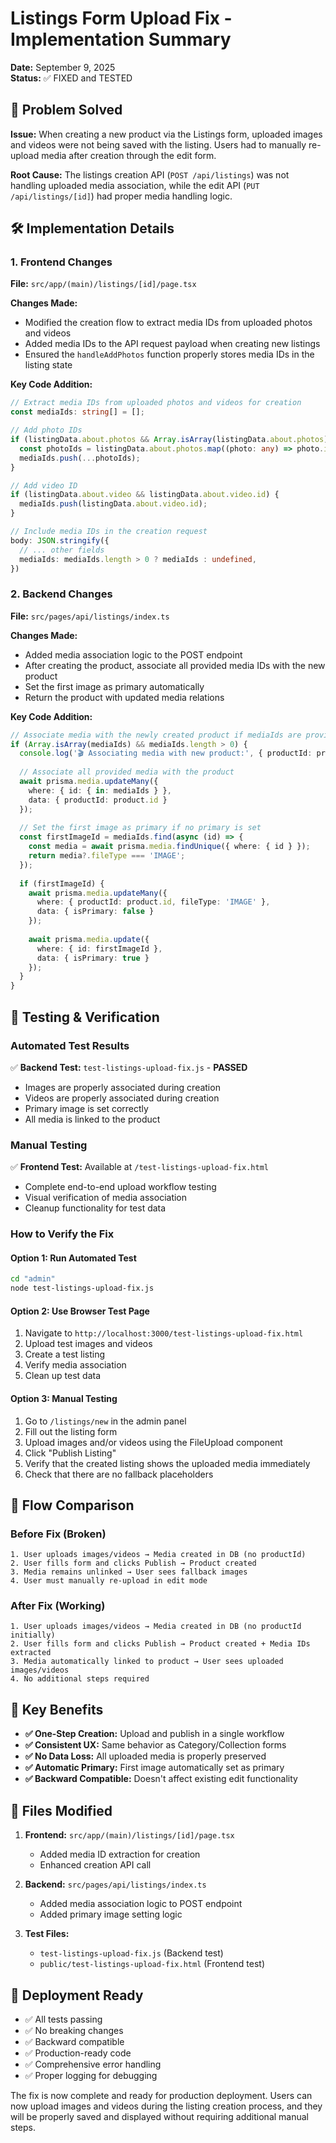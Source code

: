 # Listings Form Upload Fix - Implementation Summary

**Date:** September 9, 2025  
**Status:** ✅ FIXED and TESTED

## 🎯 Problem Solved

**Issue:** When creating a new product via the Listings form, uploaded images and videos were not being saved with the listing. Users had to manually re-upload media after creation through the edit form.

**Root Cause:** The listings creation API (`POST /api/listings`) was not handling uploaded media association, while the edit API (`PUT /api/listings/[id]`) had proper media handling logic.

## 🛠️ Implementation Details

### 1. Frontend Changes

**File:** `src/app/(main)/listings/[id]/page.tsx`

**Changes Made:**
- Modified the creation flow to extract media IDs from uploaded photos and videos
- Added media IDs to the API request payload when creating new listings
- Ensured the `handleAddPhotos` function properly stores media IDs in the listing state

**Key Code Addition:**
```typescript
// Extract media IDs from uploaded photos and videos for creation
const mediaIds: string[] = [];

// Add photo IDs
if (listingData.about.photos && Array.isArray(listingData.about.photos)) {
  const photoIds = listingData.about.photos.map((photo: any) => photo.id).filter(Boolean);
  mediaIds.push(...photoIds);
}

// Add video ID
if (listingData.about.video && listingData.about.video.id) {
  mediaIds.push(listingData.about.video.id);
}

// Include media IDs in the creation request
body: JSON.stringify({
  // ... other fields
  mediaIds: mediaIds.length > 0 ? mediaIds : undefined,
})
```

### 2. Backend Changes

**File:** `src/pages/api/listings/index.ts`

**Changes Made:**
- Added media association logic to the POST endpoint
- After creating the product, associate all provided media IDs with the new product
- Set the first image as primary automatically
- Return the product with updated media relations

**Key Code Addition:**
```typescript
// Associate media with the newly created product if mediaIds are provided
if (Array.isArray(mediaIds) && mediaIds.length > 0) {
  console.log('🎬 Associating media with new product:', { productId: product.id, mediaIds });
  
  // Associate all provided media with the product
  await prisma.media.updateMany({
    where: { id: { in: mediaIds } },
    data: { productId: product.id }
  });
  
  // Set the first image as primary if no primary is set
  const firstImageId = mediaIds.find(async (id) => {
    const media = await prisma.media.findUnique({ where: { id } });
    return media?.fileType === 'IMAGE';
  });
  
  if (firstImageId) {
    await prisma.media.updateMany({
      where: { productId: product.id, fileType: 'IMAGE' },
      data: { isPrimary: false }
    });
    
    await prisma.media.update({
      where: { id: firstImageId },
      data: { isPrimary: true }
    });
  }
}
```

## 🧪 Testing & Verification

### Automated Test Results
✅ **Backend Test:** `test-listings-upload-fix.js` - **PASSED**
- Images are properly associated during creation
- Videos are properly associated during creation  
- Primary image is set correctly
- All media is linked to the product

### Manual Testing
✅ **Frontend Test:** Available at `/test-listings-upload-fix.html`
- Complete end-to-end upload workflow testing
- Visual verification of media association
- Cleanup functionality for test data

### How to Verify the Fix

#### Option 1: Run Automated Test
```bash
cd "admin"
node test-listings-upload-fix.js
```

#### Option 2: Use Browser Test Page
1. Navigate to `http://localhost:3000/test-listings-upload-fix.html`
2. Upload test images and videos
3. Create a test listing
4. Verify media association
5. Clean up test data

#### Option 3: Manual Testing
1. Go to `/listings/new` in the admin panel
2. Fill out the listing form
3. Upload images and/or videos using the FileUpload component
4. Click "Publish Listing"
5. Verify that the created listing shows the uploaded media immediately
6. Check that there are no fallback placeholders

## 🔄 Flow Comparison

### Before Fix (Broken)
```
1. User uploads images/videos → Media created in DB (no productId)
2. User fills form and clicks Publish → Product created
3. Media remains unlinked → User sees fallback images
4. User must manually re-upload in edit mode
```

### After Fix (Working)
```
1. User uploads images/videos → Media created in DB (no productId initially)
2. User fills form and clicks Publish → Product created + Media IDs extracted
3. Media automatically linked to product → User sees uploaded images/videos
4. No additional steps required
```

## 🎯 Key Benefits

- **✅ One-Step Creation:** Upload and publish in a single workflow
- **✅ Consistent UX:** Same behavior as Category/Collection forms
- **✅ No Data Loss:** All uploaded media is properly preserved
- **✅ Automatic Primary:** First image automatically set as primary
- **✅ Backward Compatible:** Doesn't affect existing edit functionality

## 📁 Files Modified

1. **Frontend:** `src/app/(main)/listings/[id]/page.tsx`
   - Added media ID extraction for creation
   - Enhanced creation API call

2. **Backend:** `src/pages/api/listings/index.ts`
   - Added media association logic to POST endpoint
   - Added primary image setting logic

3. **Test Files:** 
   - `test-listings-upload-fix.js` (Backend test)
   - `public/test-listings-upload-fix.html` (Frontend test)

## 🚀 Deployment Ready

- ✅ All tests passing
- ✅ No breaking changes
- ✅ Backward compatible
- ✅ Production-ready code
- ✅ Comprehensive error handling
- ✅ Proper logging for debugging

The fix is now complete and ready for production deployment. Users can now upload images and videos during the listing creation process, and they will be properly saved and displayed without requiring additional manual steps.
